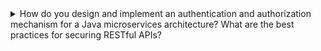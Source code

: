 <details>
  <summary>How do you design and implement an authentication and authorization mechanism for a Java microservices architecture? What are the best practices for securing RESTful APIs?</summary>

  Step 1: Choose an Authentication Protocol
  The first step in designing an authentication and authorization mechanism is to choose an authentication protocol. Common authentication protocols include OAuth 2.0, OpenID Connect, and JSON Web Tokens (JWT).

  Once you have chosen an authentication protocol, you will need to integrate it into your microservices architecture. This may involve modifying your existing APIs to include authentication headers or tokens.

  Step 2: Implement Authorization Logic
  The next step is to implement authorization logic for your APIs. This involves defining roles and permissions for your users, and ensuring that access is granted or denied based on these roles and permissions.

  You can implement authorization logic using frameworks like Spring Security, which provides a comprehensive set of tools for securing Spring-based applications.

  Step 3: Secure Your APIs
  In addition to implementing authentication and authorization logic, you should also take steps to secure your RESTful APIs. This includes:

  - Using HTTPS to encrypt all data transmitted between the client and the server.
  - Implementing rate limiting to prevent abuse and protect against denial-of-service attacks.
  - Sanitizing input to prevent injection attacks.
  - Using strong passwords and password hashing to protect user credentials.

  Best Practices for Securing RESTful APIs
  Here are some best practices for securing RESTful APIs:

  - Use HTTPS to encrypt all data transmitted between the client and the server.
  - Implement authentication and authorization using industry-standard protocols like OAuth 2.0 and JWT.
  - Use rate limiting to prevent abuse and protect against denial-of-service attacks.
  - Sanitize input to prevent injection attacks.
  - Use strong passwords and password hashing to protect user credentials.
  - Implement two-factor authentication for additional security.
  - Monitor your APIs for suspicious activity and respond quickly to any security incidents.
  
</details>